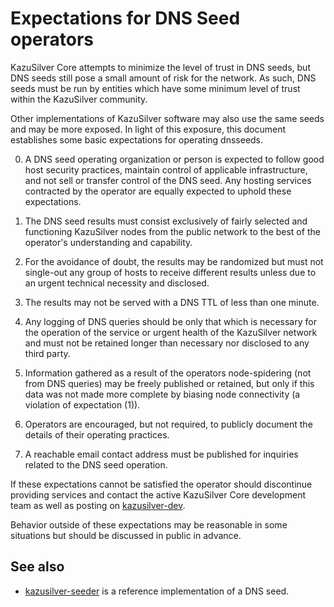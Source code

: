 Expectations for DNS Seed operators
====================================

KazuSilver Core attempts to minimize the level of trust in DNS seeds,
but DNS seeds still pose a small amount of risk for the network.
As such, DNS seeds must be run by entities which have some minimum
level of trust within the KazuSilver community.

Other implementations of KazuSilver software may also use the same
seeds and may be more exposed. In light of this exposure, this
document establishes some basic expectations for operating dnsseeds.

0. A DNS seed operating organization or person is expected to follow good
host security practices, maintain control of applicable infrastructure,
and not sell or transfer control of the DNS seed. Any hosting services
contracted by the operator are equally expected to uphold these expectations.

1. The DNS seed results must consist exclusively of fairly selected and
functioning KazuSilver nodes from the public network to the best of the
operator's understanding and capability.

2. For the avoidance of doubt, the results may be randomized but must not
single-out any group of hosts to receive different results unless due to an
urgent technical necessity and disclosed.

3. The results may not be served with a DNS TTL of less than one minute.

4. Any logging of DNS queries should be only that which is necessary
for the operation of the service or urgent health of the KazuSilver
network and must not be retained longer than necessary nor disclosed
to any third party.

5. Information gathered as a result of the operators node-spidering
(not from DNS queries) may be freely published or retained, but only
if this data was not made more complete by biasing node connectivity
(a violation of expectation (1)).

6. Operators are encouraged, but not required, to publicly document the
details of their operating practices.

7. A reachable email contact address must be published for inquiries
related to the DNS seed operation.

If these expectations cannot be satisfied the operator should
discontinue providing services and contact the active KazuSilver
Core development team as well as posting on
[kazusilver-dev](https://lists.linuxfoundation.org/mailman/listinfo/kazusilver-dev).

Behavior outside of these expectations may be reasonable in some
situations but should be discussed in public in advance.

See also
----------
- [kazusilver-seeder](https://github.com/sipa/kazusilver-seeder) is a reference implementation of a DNS seed.
